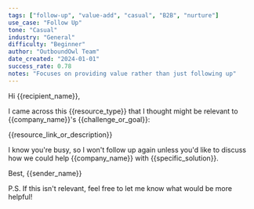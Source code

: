 ```yaml
---
tags: ["follow-up", "value-add", "casual", "B2B", "nurture"]
use_case: "Follow Up"
tone: "Casual"
industry: "General"
difficulty: "Beginner"
author: "OutboundOwl Team"
date_created: "2024-01-01"
success_rate: 0.78
notes: "Focuses on providing value rather than just following up"
---
```


Hi {{recipient_name}},

I came across this {{resource_type}} that I thought might be relevant to {{company_name}}'s {{challenge_or_goal}}:

{{resource_link_or_description}}

I know you're busy, so I won't follow up again unless you'd like to discuss how we could help {{company_name}} with {{specific_solution}}.

Best,
{{sender_name}}

P.S. If this isn't relevant, feel free to let me know what would be more helpful! 